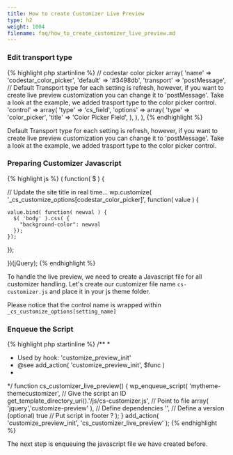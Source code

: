 ```yaml
---
title: How to create Customizer Live Preview
type: h2
weight: 1004
filename: faq/how_to_create_customizer_live_preview.md
---
```


### Edit transport type

{% highlight php startinline %}
// codestar color picker
array(
  'name'          => 'codestar_color_picker',
  'default'       => '#3498db',
  'transport'     => 'postMessage', // Default Transport type for each setting is refresh, however, if you want to create live preview customization you can change it to 'postMessage'. Take a look at the example, we added trasport type to the color picker control.
  'control'       => array(
    'type'        => 'cs_field',
    'options'     => array(
      'type'      => 'color_picker',
      'title'     => 'Color Picker Field',
    ),
  ),
),
{% endhighlight %}

Default Transport type for each setting is refresh, however, if you want to create live preview customization you can change it to 'postMessage'. Take a look at the example, we added trasport type to the color picker control.

### Preparing Customizer Javascript

{% highlight js %}
( function( $ ) {

  // Update the site title in real time...
  wp.customize( '_cs_customize_options[codestar_color_picker]', function( value ) {

    value.bind( function( newval ) {
      $( 'body' ).css( {
        "background-color": newval
      });
    });

  });

})(jQuery);
{% endhighlight %}

To handle the live preview, we need to create a Javascript file for all customizer handling. Let's create our customizer file name `cs-customizer.js` and place it in your js theme folder.

Please notice that the control name is wrapped within `_cs_customize_options[setting_name]`

### Enqueue the Script

{% highlight php startinline %}
/**
 *
 * Used by hook: 'customize_preview_init'
 * @see add_action( 'customize_preview_init', $func )
 *
 */
function cs_customizer_live_preview() {
  wp_enqueue_script(
    'mytheme-themecustomizer', // Give the script an ID
    get_template_directory_uri().'/js/cs-customizer.js', // Point to file
    array( 'jquery','customize-preview' ), // Define dependencies
    '', // Define a version (optional)
    true // Put script in footer ?
  );
}
add_action( 'customize_preview_init', 'cs_customizer_live_preview' );
{% endhighlight %}

The next step is enqueuing the javascript file we have created before.
